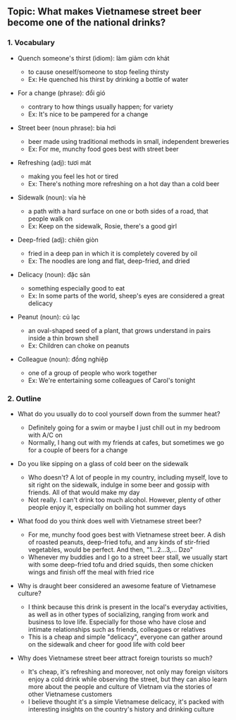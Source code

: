## Topic: What makes Vietnamese street beer become one of the national drinks?

### 1. Vocabulary
- Quench someone's thirst (idiom): làm giảm cơn khát
  + to cause oneself/someone to stop feeling thirsty
  + Ex: He quenched his thirst by drinking a bottle of water

- For a change (phrase): đổi gió
  + contrary to how things usually happen; for variety
  + Ex: It's nice to be pampered for a change

- Street beer (noun phrase): bia hơi
  + beer made using traditional methods in small, independent breweries
  + Ex: For me, munchy food goes best with street beer

- Refreshing (adj): tươi mát
  + making you feel les hot or tired
  + Ex: There's nothing more refreshing on a hot day than a cold beer

- Sidewalk (noun): vỉa hè
  + a path with a hard surface on one or both sides of a road, that people walk on
  + Ex: Keep on the sidewalk, Rosie, there's a good girl

- Deep-fried (adj): chiên giòn
  + fried in a deep pan in which it is completely covered by oil
  + Ex: The noodles are long and flat, deep-fried, and dried

- Delicacy (noun): đặc sản
  + something especially good to eat
  + Ex: In some parts of the world, sheep's eyes are considered a great delicacy

- Peanut (noun): củ lạc
  + an oval-shaped seed of a plant, that grows understand in pairs inside a thin brown shell
  + Ex: Children can choke on peanuts

- Colleague (noun): đồng nghiệp
  + one of a group of people who work together
  + Ex: We're entertaining some colleagues of Carol's tonight

### 2. Outline
- What do you usually do to cool yourself down from the summer heat?
  + Definitely going for a swim or maybe I just chill out in my bedroom with A/C on
  + Normally, I hang out with my friends at cafes, but sometimes we go for a couple of beers for a change

- Do you like sipping on a glass of cold beer on the sidewalk
  + Who doesn't? A lot of people in my country, including myself, love to sit right on the sidewalk, indulge in some beer and gossip with friends. All of that would make my day
  + Not really. I can't drink too much alcohol. However, plenty of other people enjoy it, especially on boiling hot summer days

- What food do you think does well with Vietnamese street beer?
  + For me, munchy food goes best with Vietnamese street beer. A dish of roasted peanuts, deep-fried tofu, and any kinds of stir-fried vegetables, would be perfect. And then, "1...2...3,... Dzo"
  + Whenever my buddies and I go to a street beer stall, we usually start with some deep-fried tofu and dried squids, then some chicken wings and finish off the meal with fried rice

- Why is draught beer considered an awesome feature of Vietnamese culture?
  + I think because this drink is present in the local's everyday activities, as well as in other types of socializing, ranging from work and business to love life. Especially for those who have close and intimate relationships such as friends, colleagues or relatives
  + This is a cheap and simple "delicacy", everyone can gather around on the sidewalk and cheer for good life with cold beer

- Why does Vietnamese street beer attract foreign tourists so much?
  + It's cheap, it's refreshing and moreover, not only may foreign visitors enjoy a cold drink while observing the street, but they can also learn more about the people and culture of Vietnam via the stories of other Vietnamese customers
  + I believe thought it's a simple Vietnamese delicacy, it's packed with interesting insights on the country's history and drinking culture